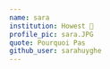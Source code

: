```yaml
---
name: sara
institution: Howest 🚩
profile_pic: sara.JPG
quote: Pourquoi Pas
github_user: sarahuyghe
---
```

